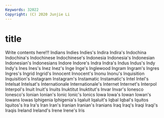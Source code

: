 ```yaml
---
Keywords: 32022
Copyright: (C) 2020 Junjie Li
---
```


# title

Write contents here!!!
Indians 
Indies 
Indies's 
Indira 
Indira's 
Indochina 
Indochina's 
Indochinese 
Indochinese's 
Indonesia
Indonesia's 
Indonesian 
Indonesian's 
Indonesians 
Indore 
Indore's 
Indra 
Indra's 
Indus 
Indus's
Indy 
Indy's 
Ines 
Ines's 
Inez 
Inez's 
Inge 
Inge's 
Inglewood 
Ingram
Ingram's 
Ingres 
Ingres's 
Ingrid 
Ingrid's 
Innocent 
Innocent's 
Inonu 
Inonu's 
Inquisition
Inquisition's 
Instagram 
Instagram's 
Instamatic 
Instamatic's 
Intel 
Intel's 
Intelsat 
Intelsat's 
Internationale
Internationale's 
Internet 
Internet's 
Interpol 
Interpol's 
Inuit 
Inuit's 
Inuits 
Inuktitut 
Inuktitut's
Invar 
Invar's 
Ionesco 
Ionesco's 
Ionian 
Ionian's 
Ionic 
Ionic's 
Ionics 
Iowa
Iowa's 
Iowan 
Iowan's 
Iowans 
Iowas 
Iphigenia 
Iphigenia's 
Iqaluit 
Iqaluit's 
Iqbal
Iqbal's 
Iquitos 
Iquitos's 
Ira 
Ira's 
Iran 
Iran's 
Iranian 
Iranian's 
Iranians
Iraq 
Iraq's 
Iraqi 
Iraqi's 
Iraqis 
Ireland 
Ireland's 
Irene 
Irene's 
Iris

